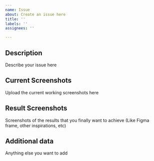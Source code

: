 ```yaml
---
name: Issue
about: Create an issue here
title: ''
labels: ''
assignees: ''

---
```


## Description
Describe your issue here

## Current Screenshots
Upload the current working screenshots here

## Result Screenshots
Screenshots of the results that you finally want to achieve (Like Figma frame, other inspirations, etc)

## Additional data
Anything else you want to add
